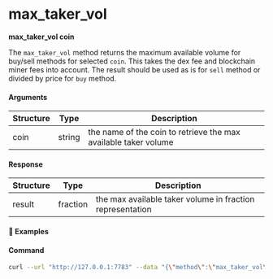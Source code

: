 # max\_taker\_vol 

**max_taker_vol coin**

The `max_taker_vol` method returns the maximum available volume for buy/sell methods for selected `coin`.
This takes the dex fee and blockchain miner fees into account. The result should be used as is for `sell` method or divided by price for `buy` method.

#### Arguments

| Structure | Type   | Description                                                     |
| --------- | ------ | --------------------------------------------------------------- |
| coin      | string | the name of the coin to retrieve the max available taker volume |

#### Response

| Structure | Type     | Description                                               |
| --------- | -------- | --------------------------------------------------------- |
| result    | fraction | the max available taker volume in fraction representation |

#### :pushpin: Examples

#### Command

```bash
curl --url "http://127.0.0.1:7783" --data "{\"method\":\"max_taker_vol\",\"coin\":\"RICK\",\"userpass\":\"$userpass\",\"mm2\":1}"
```

<div style="margin-top: 0.5rem;">

<collapse-text hidden title="Response">

#### Response

```json
{
  "result":{
    "denom":"38900000000",
    "numer":"309786160299"
  }
}
```

</collapse-text>

</div>
